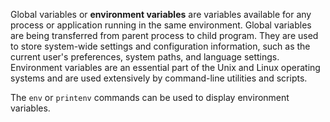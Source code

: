 Global variables or **environment variables** are variables available for any process or application running in the same environment. Global variables are being transferred from parent process to child program. They are used to store system-wide settings and configuration information, such as the current user's preferences, system paths, and language settings. Environment variables are an essential part of the Unix and Linux operating systems and are used extensively by command-line utilities and scripts.

The `env` or `printenv` commands can be used to display environment variables.